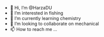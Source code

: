 - 👋 Hi, I’m @HarzaDU
- 👀 I’m interested in fishing
- 🌱 I’m currently learning chemistry 
- 💞️ I’m looking to collaborate on mechanical
- 📫 How to reach me ...

<!---
HarzaDU/HarzaDU is a ✨ special ✨ repository because its `README.md` (this file) appears on your GitHub profile.
You can click the Preview link to take a look at your changes.
--->
